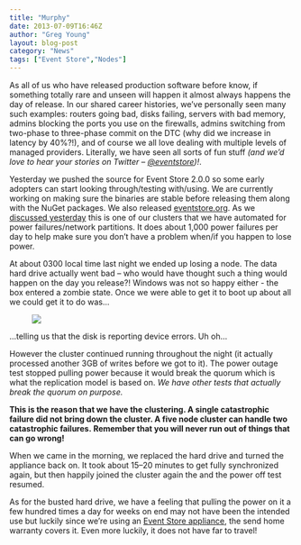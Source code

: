 ```yaml
---
title: "Murphy"
date: 2013-07-09T16:46Z
author: "Greg Young"
layout: blog-post
category: "News"
tags: ["Event Store","Nodes"]
---
```


As all of us who have released production software before know, if something totally rare and unseen will happen it almost always happens the day of release. In our shared career histories, we’ve personally seen many such examples: routers going bad, disks failing, servers with bad memory, admins blocking the ports you use on the firewalls, admins switching from two-phase to three-phase commit on the DTC (why did we increase in latency by 40%?!), and of course we all love dealing with multiple levels of managed providers. Literally, we have seen all sorts of fun stuff *(and we’d love to hear your stories on Twitter – [@eventstore](http://twitter.com/eventstore))!*.

Yesterday we pushed the source for Event Store 2.0.0 so some early adopters can start looking through/testing with/using. We are currently working on making sure the binaries are stable before releasing them along with the NuGet packages. We also released [eventstore.org](/). As we [discussed yesterday](/blog/20130708/testing-event-store-ha) this is one of our clusters that we have automated for power failures/network partitions. It does about 1,000 power failures per day to help make sure you don’t have a problem when/if you happen to lose power.

At about 0300 local time last night we ended up losing a node. The data hard drive actually went bad – who would have thought such a thing would happen on the day you release?! Windows was not so happy either - the box entered a zombie state. Once we were able to get it to boot up about all we could get it to do was...

<figure>
	<img src="/images/blog-es3.jpg">
</figure>

&hellip;telling us that the disk is reporting device errors. Uh oh&hellip;

However the cluster continued running throughout the night (it actually processed another 3GB of writes before we got to it). The power outage test stopped pulling power because it would break the quorum which is what the replication model is based on. *We have other tests that actually break the quorum on purpose.*

**This is the reason that we have the clustering. A single catastrophic failure did not bring down the cluster. A five node cluster can handle two catastrophic failures. Remember that you will never run out of things that can go wrong!**

When we came in the morning, we replaced the hard drive and turned the appliance back on. It took about 15–20 minutes to get fully synchronized again, but then happily joined the cluster again the and the power off test resumed.

As for the busted hard drive, we have a feeling that pulling the power on it a few hundred times a day for weeks on end may not have been the intended use but luckily since we’re using an [Event Store appliance](/support), the send home warranty covers it. Even more luckily, it does not have far to travel!